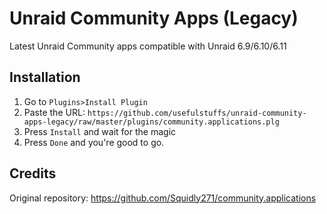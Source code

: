 # Unraid Community Apps (Legacy)
Latest Unraid Community apps compatible with Unraid 6.9/6.10/6.11

## Installation
1. Go to `Plugins>Install Plugin`
2. Paste the URL: `https://github.com/usefulstuffs/unraid-community-apps-legacy/raw/master/plugins/community.applications.plg`
3. Press `Install` and wait for the magic
4. Press `Done` and you're good to go.

## Credits
Original repository: https://github.com/Squidly271/community.applications
